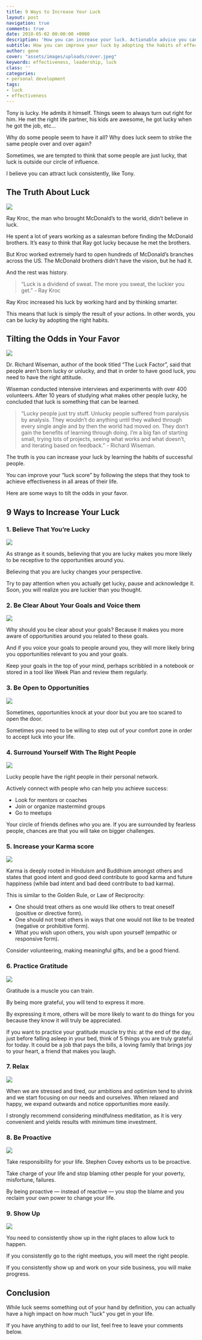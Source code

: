 ```yaml
---
title: 9 Ways to Increase Your Luck
layout: post
navigation: true
comments: true
date: 2018-05-02 00:00:00 +0000
description: 'How you can increase your luck. Actionable advice you can start applying today. '
subtitle: How you can improve your luck by adopting the habits of effective people
author: gene
cover: "assets/images/uploads/cover.jpeg"
keywords: effectiveness, leadership, luck
class: ''
categories:
- personal development
tags:
- luck
- effectiveness
---
```

Tony is lucky. He admits it himself. Things seem to always turn out right for him. He met the right life partner, his kids are awesome, he got lucky when he got the job, etc...

Why do some people seem to have it all? Why does luck seem to strike the same people over and over again?

Sometimes, we are tempted to think that some people are just lucky, that luck is outside our circle of influence.

I believe you can attract luck consistently, like Tony.

## **The Truth About Luck**

![](/assets/images/uploads/mcdo.jpg)

Ray Kroc, the man who brought McDonald’s to the world, didn’t believe in luck.

He spent a lot of years working as a salesman before finding the McDonald brothers. It’s easy to think that Ray got lucky because he met the brothers.

But Kroc worked extremely hard to open hundreds of McDonald’s branches across the US. The McDonald brothers didn’t have the vision, but he had it.

And the rest was history.

> “Luck is a dividend of sweat. The more you sweat, the luckier you get.” - Ray Kroc

Ray Kroc increased his luck by working hard and by thinking smarter.

This means that luck is simply the result of your actions. In other words, you can be lucky by adopting the right habits.

## **Tilting the Odds in Your Favor**

![](/assets/images/uploads/odds.jpeg)

Dr. Richard Wiseman, author of the book titled “The Luck Factor”, said that people aren’t born lucky or unlucky, and that in order to have good luck, you need to have the right attitude.

Wiseman conducted intensive interviews and experiments with over 400 volunteers. After 10 years of studying what makes other people lucky, he concluded that luck is something that can be learned.

> “Lucky people just try stuff. Unlucky people suffered from paralysis by analysis. They wouldn’t do anything until they walked through every single angle and by then the world had moved on. They don’t gain the benefits of learning through doing. I’m a big fan of starting small, trying lots of projects, seeing what works and what doesn’t, and iterating based on feedback.” - Richard Wiseman.

The truth is you can increase your luck by learning the habits of successful people.

You can improve your “luck score” by following the steps that they took to achieve effectiveness in all areas of their life.

Here are some ways to tilt the odds in your favor.

## 9 Ways to Increase Your Luck

### 1. Believe That You’re Lucky

![](/assets/images/uploads/1.jpeg)

As strange as it sounds, believing that you are lucky makes you more likely to be receptive to the opportunities around you.

Believing that you are lucky changes your perspective.

Try to pay attention when you actually get lucky, pause and acknowledge it. Soon, you will realize you are luckier than you thought.

### 2. Be Clear About Your Goals and Voice them

![](/assets/images/uploads/3.jpeg)

Why should you be clear about your goals? Because it makes you more aware of opportunities around you related to these goals.

And if you voice your goals to people around you, they will more likely bring you opportunities relevant to you and your goals.

Keep your goals in the top of your mind, perhaps scribbled in a notebook or stored in a tool like Week Plan and review them regularly.

### 3. Be Open to Opportunities

![](/assets/images/uploads/9.jpeg)

Sometimes, opportunities knock at your door but you are too scared to open the door.

Sometimes you need to be willing to step out of your comfort zone in order to accept luck into your life.

### 4. Surround Yourself With The Right People

![](/assets/images/uploads/12.jpeg)

Lucky people have the right people in their personal network. 

Actively connect with people who can help you achieve success:

- Look for mentors or coaches
- Join or organize mastermind groups
- Go to meetups

Your circle of friends defines who you are. If you are surrounded by fearless people, chances are that you will take on bigger challenges.

### 5. Increase your Karma score

![](/assets/images/uploads/14.jpeg)

Karma is deeply rooted in Hinduism and Buddhism amongst others and states that good intent and good deed contribute to good karma and future happiness (while bad intent and bad deed contribute to bad karma).

This is similar to the Golden Rule, or Law of Reciprocity:

- One should treat others as one would like others to treat oneself (positive or directive form).
- One should not treat others in ways that one would not like to be treated (negative or prohibitive form).
- What you wish upon others, you wish upon yourself (empathic or responsive form).

Consider volunteering, making meaningful gifts, and be a good friend.

### 6. Practice Gratitude

![](/assets/images/uploads/18.jpeg)

Gratitude is a muscle you can train. 

By being more grateful, you will tend to express it more.

By expressing it more, others will be more likely to want to do things for you because they know it will truly be appreciated.

If you want to practice your gratitude muscle try this: at the end of the day, just before falling asleep in your bed, think of 5 things you are truly grateful for today. It could be a job that pays the bills, a loving family that brings joy to your heart, a friend that makes you laugh.

### 7. Relax

![](/assets/images/uploads/20.jpeg)

When we are stressed and tired, our ambitions and optimism tend to shrink and we start focusing on our needs and ourselves. When relaxed and happy, we expand outwards and notice opportunities more easily.

I strongly recommend considering mindfulness meditation, as it is very convenient and yields results with minimum time investment.


### 8. Be Proactive

![](/assets/images/uploads/23.jpeg)

Take responsibility for your life. Stephen Covey exhorts us to be proactive.

Take charge of your life and stop blaming other people for your poverty, misfortune, failures.

By being proactive — instead of reactive — you stop the blame and you reclaim your own power to change your life.

### 9. Show Up

![](/assets/images/uploads/25.jpeg)

You need to consistently show up in the right places to allow luck to happen.

If you consistently go to the right meetups, you will meet the right people. 

If you consistently show up and work on your side business, you will make progress.

## **Conclusion**

While luck seems something out of your hand by definition, you can actually have a high impact on how much "luck" you get in your life.

If you have anything to add to our list, feel free to leave your comments below.